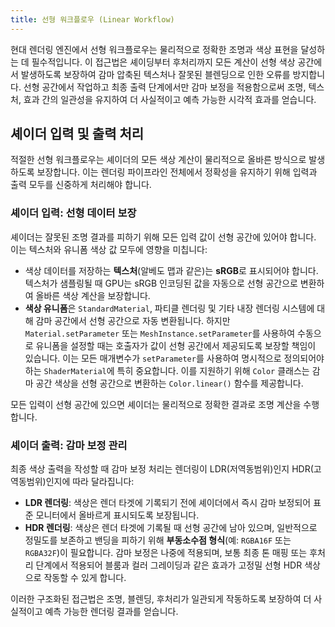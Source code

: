 ```yaml
---
title: 선형 워크플로우 (Linear Workflow)
---
```


현대 렌더링 엔진에서 선형 워크플로우는 물리적으로 정확한 조명과 색상 표현을 달성하는 데 필수적입니다. 이 접근법은 셰이딩부터 후처리까지 모든 계산이 선형 색상 공간에서 발생하도록 보장하여 감마 압축된 텍스처나 잘못된 블렌딩으로 인한 오류를 방지합니다. 선형 공간에서 작업하고 최종 출력 단계에서만 감마 보정을 적용함으로써 조명, 텍스처, 효과 간의 일관성을 유지하여 더 사실적이고 예측 가능한 시각적 효과를 얻습니다.

<!-- 엔진 v1에서는 선형 워크플로우가 `StandardMaterial`에만 제한되었지만, 엔진 v2에서는 모든 셰이더와 렌더링 단계(`ShaderMaterial`, UI 렌더링, 파티클 및 기타 모든 요소 포함)에 완전히 통합되어 일관되고 물리적으로 정확한 색상 처리를 보장합니다. -->

## 셰이더 입력 및 출력 처리

적절한 선형 워크플로우는 셰이더의 모든 색상 계산이 물리적으로 올바른 방식으로 발생하도록 보장합니다. 이는 렌더링 파이프라인 전체에서 정확성을 유지하기 위해 입력과 출력 모두를 신중하게 처리해야 합니다.

### **셰이더 입력: 선형 데이터 보장**

셰이더는 잘못된 조명 결과를 피하기 위해 모든 입력 값이 선형 공간에 있어야 합니다. 이는 텍스처와 유니폼 색상 값 모두에 영향을 미칩니다:

- 색상 데이터를 저장하는 **텍스처**(알베도 맵과 같은)는 **sRGB**로 표시되어야 합니다. 텍스처가 샘플링될 때 GPU는 sRGB 인코딩된 값을 자동으로 선형 공간으로 변환하여 올바른 색상 계산을 보장합니다.
- **색상 유니폼**은 `StandardMaterial`, 파티클 렌더링 및 기타 내장 렌더링 시스템에 대해 감마 공간에서 선형 공간으로 자동 변환됩니다. 하지만 `Material.setParameter` 또는 `MeshInstance.setParameter`를 사용하여 수동으로 유니폼을 설정할 때는 호출자가 값이 선형 공간에서 제공되도록 보장할 책임이 있습니다. 이는 모든 매개변수가 `setParameter`를 사용하여 명시적으로 정의되어야 하는 `ShaderMaterial`에 특히 중요합니다. 이를 지원하기 위해 `Color` 클래스는 감마 공간 색상을 선형 공간으로 변환하는 `Color.linear()` 함수를 제공합니다.

모든 입력이 선형 공간에 있으면 셰이더는 물리적으로 정확한 결과로 조명 계산을 수행합니다.

### **셰이더 출력: 감마 보정 관리**

최종 색상 출력을 작성할 때 감마 보정 처리는 렌더링이 LDR(저역동범위)인지 HDR(고역동범위)인지에 따라 달라집니다:

- **LDR 렌더링**: 색상은 렌더 타겟에 기록되기 전에 셰이더에서 즉시 감마 보정되어 표준 모니터에서 올바르게 표시되도록 보장됩니다.
- **HDR 렌더링**: 색상은 렌더 타겟에 기록될 때 선형 공간에 남아 있으며, 일반적으로 정밀도를 보존하고 밴딩을 피하기 위해 **부동소수점 형식**(예: `RGBA16F` 또는 `RGBA32F`)이 필요합니다. 감마 보정은 나중에 적용되며, 보통 최종 톤 매핑 또는 후처리 단계에서 적용되어 블룸과 컬러 그레이딩과 같은 효과가 고정밀 선형 HDR 색상으로 작동할 수 있게 합니다.

이러한 구조화된 접근법은 조명, 블렌딩, 후처리가 일관되게 작동하도록 보장하여 더 사실적이고 예측 가능한 렌더링 결과를 얻습니다.
